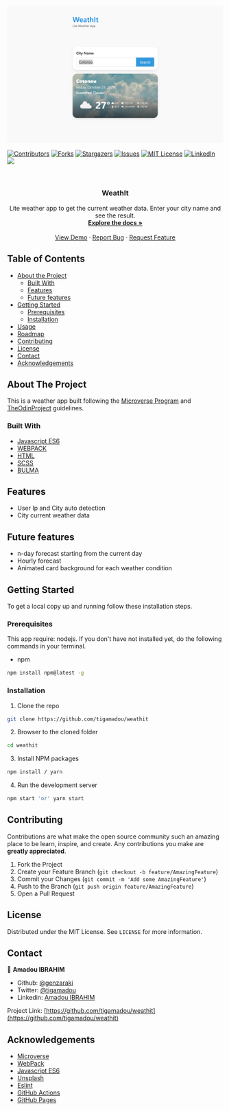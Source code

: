 ![screenshot](./src/assets/images/screenshot.png)

[![Contributors][contributors-shield]][contributors-url]
[![Forks][forks-shield]][forks-url]
[![Stargazers][stars-shield]][stars-url]
[![Issues][issues-shield]][issues-url]
[![MIT License][license-shield]][license-url]
[![LinkedIn][linkedin-shield]][linkedin-url]
![](https://github.com/tigamadou/weathit/workflows/Linters/badge.svg)


<!-- PROJECT LOGO -->
<br />
<p align="center">
  
  <h3 align="center">WeathIt</h3>

  <p align="center">
    Lite weather app to get the current weather data. Enter your city name and see the result.
    <br />
    <a href="#about-the-project"><strong>Explore the docs »</strong></a>
    <br />
    <br />
    <a href="https://rawcdn.githack.com/tigamadou/weathit/2e5d873b81117bcb547a6464a55b05f7a70f368f/dist/index.html" target="_blank" >View Demo</a>
    ·
    <a href="https://github.com/tigamadou/weathit/issues">Report Bug</a>
    ·
    <a href="https://github.com/tigamadou/weathit/issues">Request Feature</a>
  </p>
</p>



<!-- TABLE OF CONTENTS -->
## Table of Contents

* [About the Project](#about-the-project)
  * [Built With](#built-with)
  * [Features](#features)
  * [Future features](#future-features)
* [Getting Started](#getting-started)
  * [Prerequisites](#prerequisites)
  * [Installation](#installation)
* [Usage](#usage)
* [Roadmap](#roadmap)
* [Contributing](#contributing)
* [License](#license)
* [Contact](#contact)
* [Acknowledgements](#acknowledgements)



<!-- ABOUT THE PROJECT -->
## About The Project



This is a weather app built following the [Microverse Program](https://microverse.org)  and [TheOdinProject](https://www.theodinproject.com/courses/javascript/lessons/weather-app) guidelines.

### Built With
* [Javascript ES6]()
* [WEBPACK]()
* [HTML]()
* [SCSS]()
* [BULMA]()

## Features
* User Ip and City auto detection
* City current weather data


## Future features
- n-day forecast starting from the current day 
- Hourly forecast 
- Animated card background for each weather condition

<!-- GETTING STARTED -->
## Getting Started

To get a local copy up and running follow these installation steps.



### Prerequisites
This app require: nodejs. If you don't have not installed yet, do the following commands in your terminal.
* npm
```sh
npm install npm@latest -g
```

### Installation

1. Clone the repo

```sh
git clone https://github.com/tigamadou/weathit
```

2. Browser to the cloned folder
```sh
cd weathit
```

3. Install NPM packages
```sh
npm install / yarn 
```
4. Run the development server 
```sh
npm start 'or' yarn start
```




<!-- CONTRIBUTING -->
## Contributing

Contributions are what make the open source community such an amazing place to be learn, inspire, and create. Any contributions you make are **greatly appreciated**.

1. Fork the Project
2. Create your Feature Branch (`git checkout -b feature/AmazingFeature`)
3. Commit your Changes (`git commit -m 'Add some AmazingFeature'`)
4. Push to the Branch (`git push origin feature/AmazingFeature`)
5. Open a Pull Request



<!-- LICENSE -->
## License

Distributed under the MIT License. See `LICENSE` for more information.



<!-- CONTACT -->
## Contact
👤 **Amadou IBRAHIM**

- Github: [@genzaraki](https://github.com/tigamadou)
- Twitter: [@tigamadou](https://twitter.com/tigamadou)
- Linkedin: [Amadou IBRAHIM](https://www.linkedin.com/in/amadou-ibrahim/)

Project Link: [https://github.com/tigamadou/weathit](https://github.com/tigamadou/weathit)



<!-- ACKNOWLEDGEMENTS -->
## Acknowledgements
* [Microverse](https://microverse.org)
* [WebPack](https://getbootstrap.com)
* [Javascript ES6](https://github.com/facebook/react/)
* [Unsplash](https://unsplash.com/)
* [Eslint](https://eslint.org/)
* [GitHub Actions](https://github.com/features/actions)
* [GitHub Pages](https://www.heroku.com/)






<!-- MARKDOWN LINKS & IMAGES -->
<!-- https://www.markdownguide.org/basic-syntax/#reference-style-links -->
[contributors-shield]: https://img.shields.io/github/contributors/tigamadou/weathit.svg?style=flat-square
[contributors-url]: https://github.com/tigamadou/weathit/graphs/contributors
[forks-shield]: https://img.shields.io/github/forks/tigamadou/weathit.svg?style=flat-square
[forks-url]: https://github.com/tigamadou/weathit/network/members
[stars-shield]: https://img.shields.io/github/stars/tigamadou/weathit.svg?style=flat-square
[stars-url]: https://github.com/tigamadou/weathit/stargazers
[issues-shield]: https://img.shields.io/github/issues/tigamadou/weathit.svg?style=flat-square
[issues-url]: https://github.com/tigamadou/weathit/issues
[license-shield]: https://img.shields.io/github/license/tigamadou/weathit.svg?style=flat-square
[license-url]: https://github.com/tigamadou/weathit/blob/master/LICENSE.txt
[linkedin-shield]: https://img.shields.io/badge/-LinkedIn-black.svg?style=flat-square&logo=linkedin&colorB=555
[linkedin-url]: https://linkedin.com/in/amadou-ibrahim
[product-screenshot]: images/screenshot.png
